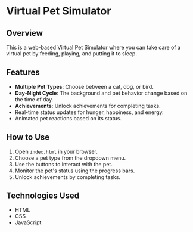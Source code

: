 # Virtual Pet Simulator

## Overview
This is a web-based Virtual Pet Simulator where you can take care of a virtual pet by feeding, playing, and putting it to sleep.

## Features
- **Multiple Pet Types**: Choose between a cat, dog, or bird.
- **Day-Night Cycle**: The background and pet behavior change based on the time of day.
- **Achievements**: Unlock achievements for completing tasks.
- Real-time status updates for hunger, happiness, and energy.
- Animated pet reactions based on its status.

## How to Use
1. Open `index.html` in your browser.
2. Choose a pet type from the dropdown menu.
3. Use the buttons to interact with the pet.
4. Monitor the pet's status using the progress bars.
5. Unlock achievements by completing tasks.

## Technologies Used
- HTML
- CSS
- JavaScript
